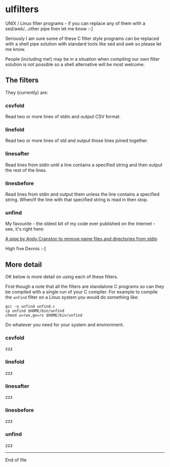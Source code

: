 # ulfilters

UNIX / Linux filter programs - if you can replace any of them with a
sed/awk/...other pipe then let me know :-]

Seriously I am sure some of these C filter style programs can be replaced
with a shell pipe solution with standard tools like sed and awk so please
let me know.

People (including me!) may be in a situation when compiling
our own filter solution is not possible so a shell alternative will
be most welcome.

## The filters

They (currently) are:

### csvfold

Read two or more lines of stdin and output CSV format.

### linefold

Read two or more lines of std and output those lines joined together.

### linesafter

Read lines from stdin until a line contains a specified string and then output
the rest of the lines.

### linesbefore

Read lines from stdin and output them unless the line contains a specified
string. When/if the line with that specified string is read in then stop.

### unfind

My favourite - the oldest bit of my code ever published on the Internet - see, it's right here:

[A pipe by Andy Cranston to remove name files and directories from stdin](http://www.lovelady.com/unixsrc/#unfind)

High five Dennis :-]

## More detail

OK below is more detail on using each of these filters.

First though a note that all the filters are standalone C programs so can
they be compiled with a single run of your C compiler.  For example to
compile the `unfind` filter on a Linux system you would do something like:

```
gcc -o unfind unfind.c
cp unfind $HOME/bin/unfind
chmod u=rwx,go=rx $HOME/bin/unfind
```

Do whatever you need for your system and environment.

### csvfold

zzz

### linefold

zzz

### linesafter

zzz

### linesbefore

zzz

### unfind

zzz

-------------------------------------------------------------

End of file
